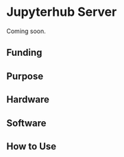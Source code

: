 # Jupyterhub Server

Coming soon.

## Funding

## Purpose

## Hardware

## Software

## How to Use




